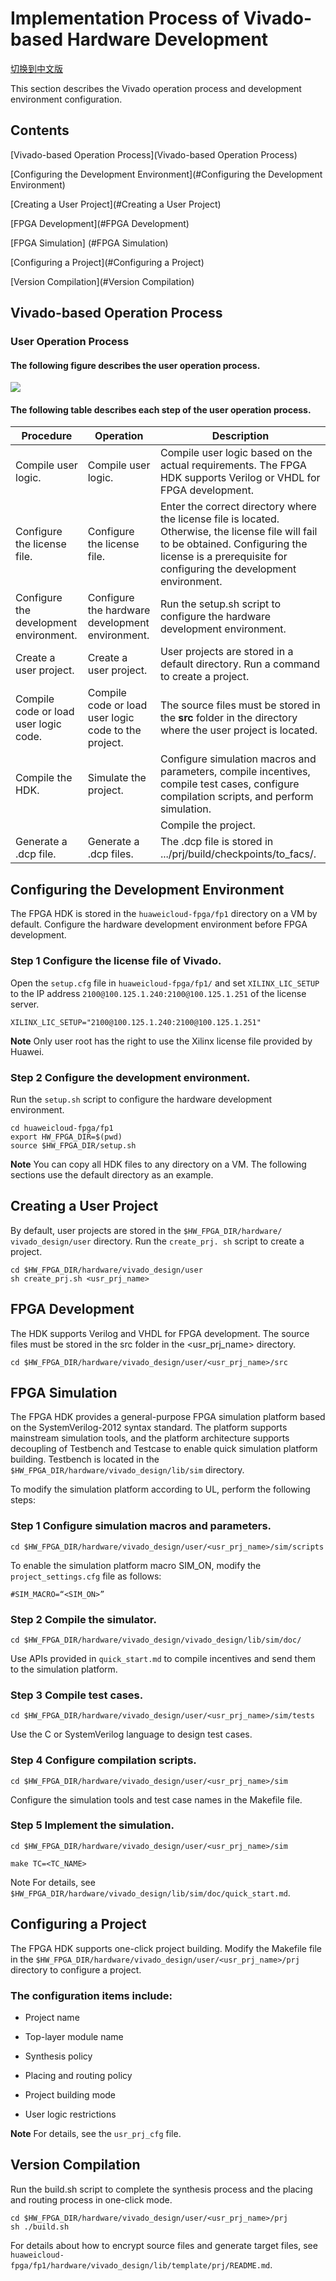 Implementation Process of Vivado-based Hardware Development
=======

[切换到中文版](./Implementation_Process_of_Vivado_based_Hardware_Development_cn.md)

This section describes the Vivado operation process and development environment configuration.

Contents
-------
[Vivado-based Operation Process](Vivado-based Operation Process)

[Configuring the Development Environment](#Configuring the Development Environment)

[Creating a User Project](#Creating a User Project)

[FPGA Development](#FPGA Development)

[FPGA Simulation] (#FPGA Simulation)

[Configuring a Project](#Configuring a Project)

[Version Compilation](#Version Compilation)

Vivado-based Operation Process
-------

### User Operation Process

#### The following figure describes the user operation process.

![](media/vivado_hdk.jpg)

#### The following table describes each step of the user operation process.

| Procedure                              | Operation                                | Description                              |
| -------------------------------------- | ---------------------------------------- | ---------------------------------------- |
| Compile user logic.                    | Compile user logic.                      | Compile user logic based on the actual requirements. The FPGA HDK supports Verilog or VHDL for FPGA development. |
| Configure the license file.            | Configure the license file.              | Enter the correct directory where the license file is located. Otherwise, the license file will fail to be obtained. Configuring the license is a prerequisite for configuring the development environment. |
| Configure the development environment. | Configure the hardware development environment. | Run the setup.sh script to configure the hardware development environment. |
| Create a user project.                 | Create a user project.                   | User projects are stored in a default directory. Run a command to create a project. |
| Compile code or load user logic code.  | Compile code or load user logic code to the project. | The source files must be stored in the **src** folder in the directory where the user project is located. |
| Compile the HDK.                       | Simulate the project.                    | Configure simulation macros and parameters, compile incentives, compile test cases, configure compilation scripts, and perform simulation. |
|                                        |                                          | Compile the project.                     |
| Generate a .dcp file.                  | Generate a .dcp files.                   | The .dcp file is stored in .../prj/build/checkpoints/to_facs/. |

Configuring the Development Environment
--------

The FPGA HDK is stored in the `huaweicloud-fpga/fp1` directory on a VM by default. Configure the hardware development environment before FPGA development.

### Step 1 Configure the license file of Vivado.

Open the `setup.cfg` file in `huaweicloud-fpga/fp1/` and set `XILINX_LIC_SETUP` to the IP address `2100@100.125.1.240:2100@100.125.1.251` of the license server.

`XILINX_LIC_SETUP="2100@100.125.1.240:2100@100.125.1.251"`

**Note** 
Only user root has the right to use the Xilinx license file provided by Huawei.

### Step 2 Configure the development environment.

Run the `setup.sh` script to configure the hardware development environment.

`cd huaweicloud-fpga/fp1`  
`export HW_FPGA_DIR=$(pwd)`  
`source $HW_FPGA_DIR/setup.sh`


**Note** 
You can copy all HDK files to any directory on a VM. The following sections use the default directory as an example.


Creating a User Project
------------

By default, user projects are stored in the `$HW_FPGA_DIR/hardware/ vivado_design/user` directory. Run the `create_prj. sh` script to create a project.

`cd $HW_FPGA_DIR/hardware/vivado_design/user`  
`sh create_prj.sh <usr_prj_name>`

FPGA Development
--------

The HDK supports Verilog and VHDL for FPGA development. The source files must be stored in the src folder in the <usr_prj_name> directory.

`cd $HW_FPGA_DIR/hardware/vivado_design/user/<usr_prj_name>/src`

FPGA Simulation
--------

The FPGA HDK provides a general-purpose FPGA simulation platform based on the SystemVerilog-2012 syntax standard. The platform supports mainstream simulation tools, and the platform architecture supports decoupling of Testbench and Testcase to enable quick simulation platform building. Testbench is located in the `$HW_FPGA_DIR/hardware/vivado_design/lib/sim` directory.

To modify the simulation platform according to UL, perform the following steps:

###   Step 1 Configure simulation macros and parameters.

`cd $HW_FPGA_DIR/hardware/vivado_design/user/<usr_prj_name>/sim/scripts`

To enable the simulation platform macro SIM_ON, modify the `project_settings.cfg` file as follows:

`#SIM_MACRO=“<SIM_ON>”`

### Step 2 Compile the simulator.

`cd $HW_FPGA_DIR/hardware/vivado_design/vivado_design/lib/sim/doc/`

Use APIs provided in `quick_start.md` to compile incentives and send them to the simulation platform.

### Step 3 Compile test cases.

`cd $HW_FPGA_DIR/hardware/vivado_design/user/<usr_prj_name>/sim/tests`

Use the C or SystemVerilog language to design test cases.

### Step 4 Configure compilation scripts.

`cd $HW_FPGA_DIR/hardware/vivado_design/user/<usr_prj_name>/sim`

Configure the simulation tools and test case names in the Makefile file.

### Step 5 Implement the simulation.

`cd $HW_FPGA_DIR/hardware/vivado_design/user/<usr_prj_name>/sim`

`make TC=<TC_NAME>`


Note
For details, see `$HW_FPGA_DIR/hardware/vivado_design/lib/sim/doc/quick_start.md`.


Configuring a Project
--------

The FPGA HDK supports one-click project building. Modify the Makefile file in the `$HW_FPGA_DIR/hardware/vivado_design/user/<usr_prj_name>/prj` directory to configure a project.

### The configuration items include:

-   Project name

-   Top-layer module name

-   Synthesis policy

-   Placing and routing policy

-   Project building mode

-   User logic restrictions


**Note** 
For details, see the `usr_prj_cfg` file.

Version Compilation
------------

Run the build.sh script to complete the synthesis process and the placing and routing process in one-click mode.

`cd $HW_FPGA_DIR/hardware/vivado_design/user/<usr_prj_name>/prj`  
`sh ./build.sh`

For details about how to encrypt source files and generate target files, see `huaweicloud-fpga/fp1/hardware/vivado_design/lib/template/prj/README.md`.

